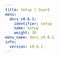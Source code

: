 ```yaml
---
title: Setup | Guard
menu:
  docs_v0.8.1:
    identifier: setup
    name: Setup
    weight: 30
menu_name: docs_v0.8.1
info:
  version: v0.8.1
---
```


